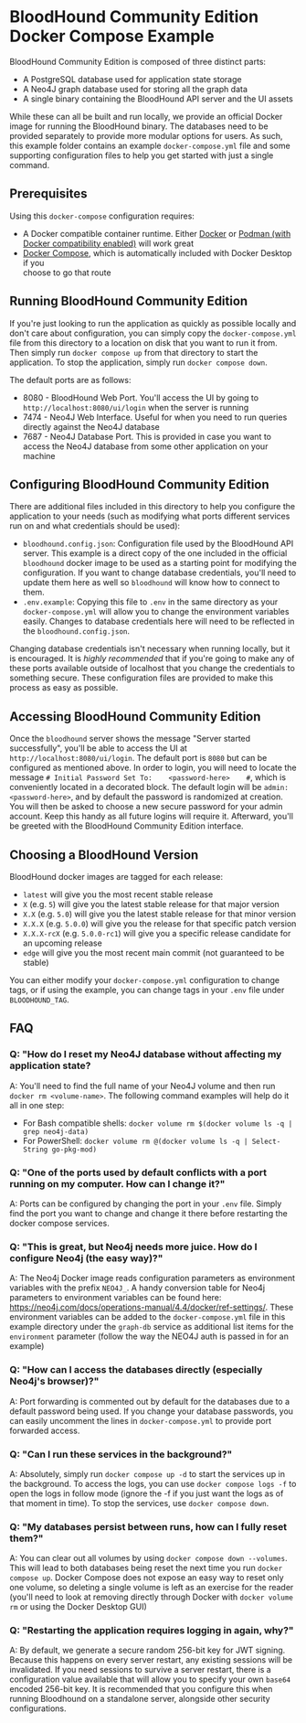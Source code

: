 # BloodHound Community Edition Docker Compose Example

BloodHound Community Edition is composed of three distinct parts:
- A PostgreSQL database used for application state storage
- A Neo4J graph database used for storing all the graph data
- A single binary containing the BloodHound API server and the UI assets

While these can all be built and run locally, we provide an official Docker image for running the BloodHound binary.
The databases need to be provided separately to provide more modular options for users. As such, this example folder
contains an example `docker-compose.yml` file and some supporting configuration files to help you get started with just
a single command.

## Prerequisites

Using this `docker-compose` configuration requires:
- A Docker compatible container runtime. Either [Docker](https://www.docker.com/) or
[Podman (with Docker compatibility enabled)](https://www.redhat.com/sysadmin/podman-docker-compose) will work great
- [Docker Compose](https://docs.docker.com/compose/install/), which is automatically included with Docker Desktop if you\
choose to go that route

## Running BloodHound Community Edition

If you're just looking to run the application as quickly as possible locally and don't care about configuration, you can
simply copy the `docker-compose.yml` file from this directory to a location on disk that you want to run it from. Then simply
run `docker compose up` from that directory to start the application. To stop the application, simply run `docker compose down`.

The default ports are as follows:
- 8080 - BloodHound Web Port. You'll access the UI by going to `http://localhost:8080/ui/login` when the server is running
- 7474 - Neo4J Web Interface. Useful for when you need to run queries directly against the Neo4J database
- 7687 - Neo4J Database Port. This is provided in case you want to access the Neo4J database from some other application on your machine

## Configuring BloodHound Community Edition

There are additional files included in this directory to help you configure the application to your needs (such as modifying
what ports different services run on and what credentials should be used):

- `bloodhound.config.json`: Configuration file used by the BloodHound API server. This example is a direct copy of the one included
in the official `bloodhound` docker image to be used as a starting point for modifying the configuration. If you want to change
database credentials, you'll need to update them here as well so `bloodhound` will know how to connect to them.
- `.env.example`: Copying this file to `.env` in the same directory as your `docker-compose.yml` will allow you to change
the environment variables easily. Changes to database credentials here will need to be reflected in the `bloodhound.config.json`.

Changing database credentials isn't necessary when running locally, but it is encouraged. It is _highly recommended_ that
if you're going to make any of these ports available outside of localhost that you change the credentials to something secure.
These configuration files are provided to make this process as easy as possible.

## Accessing BloodHound Community Edition

Once the `bloodhound` server shows the message "Server started successfully", you'll be able to access the UI at
`http://localhost:8080/ui/login`. The default port is `8080` but can be configured as mentioned above. In order to login,
you will need to locate the message `# Initial Password Set To:    <password-here>    #`, which is conveniently located
in a decorated block. The default login will be `admin:<password-here>`, and by default the password is randomized at creation.
You will then be asked to choose a new secure password for your admin account. Keep this handy as all future logins will
require it. Afterward, you'll be greeted with the BloodHound Community Edition interface.

## Choosing a BloodHound Version

BloodHound docker images are tagged for each release:
- `latest` will give you the most recent stable release
- `X` (e.g. `5`) will give you the latest stable release for that major version
- `X.X` (e.g. `5.0`) will give you the latest stable release for that minor version
- `X.X.X` (e.g. `5.0.0`) will give you the release for that specific patch version
- `X.X.X-rcX` (e.g. `5.0.0-rc1`) will give you a specific release candidate for an upcoming release
- `edge` will give you the most recent main commit (not guaranteed to be stable)

You can either modify your `docker-compose.yml` configuration to change tags, or if using the example, you can change tags
in your `.env` file under `BLOODHOUND_TAG`.

## FAQ

### Q: "How do I reset my Neo4J database without affecting my application state?

A: You'll need to find the full name of your Neo4J volume and then run `docker rm <volume-name>`. The following command examples
will help do it all in one step:

* For Bash compatible shells: `docker volume rm $(docker volume ls -q | grep neo4j-data)`
* For PowerShell: `docker volume rm @(docker volume ls -q | Select-String go-pkg-mod)`

### Q: "One of the ports used by default conflicts with a port running on my computer. How can I change it?"

A: Ports can be configured by changing the port in your `.env` file. Simply find the port you want to change and change
it there before restarting the docker compose services.

### Q: "This is great, but Neo4j needs more juice. How do I configure Neo4j (the easy way)?"

A: The Neo4j Docker image reads configuration parameters as environment variables with the prefix `NEO4J_`. A handy conversion
table for Neo4j parameters to environment variables can be found here: https://neo4j.com/docs/operations-manual/4.4/docker/ref-settings/.
These environment variables can be added to the `docker-compose.yml` file in this example directory under the `graph-db`
service as additional list items for the `environment` parameter (follow the way the NEO4J auth is passed in for an example)  

### Q: "How can I access the databases directly (especially Neo4j's browser)?"

A: Port forwarding is commented out by default for the databases due to a default password being used. If you change your
database passwords, you can easily uncomment the lines in `docker-compose.yml` to provide port forwarded access.
### Q: "Can I run these services in the background?"

A: Absolutely, simply run `docker compose up -d` to start the services up in the background. To access the logs, you can
use `docker compose logs -f` to open the logs in follow mode (ignore the -f if you just want the logs as of that moment in time).
To stop the services, use `docker compose down`.

### Q: "My databases persist between runs, how can I fully reset them?"

A: You can clear out all volumes by using `docker compose down --volumes`. This will lead to both databases being reset
the next time you run `docker compose up`. Docker Compose does not expose an easy way to reset only one volume, so deleting
a single volume is left as an exercise for the reader (you'll need to look at removing directly through Docker with
`docker volume rm` or using the Docker Desktop GUI)

### Q: "Restarting the application requires logging in again, why?"

A: By default, we generate a secure random 256-bit key for JWT signing. Because this happens on every server restart,
any existing sessions will be invalidated. If you need sessions to survive a server restart, there is a configuration
value available that will allow you to specify your own `base64` encoded 256-bit key. It is recommended that you configure
this when running Bloodhound on a standalone server, alongside other security configurations.